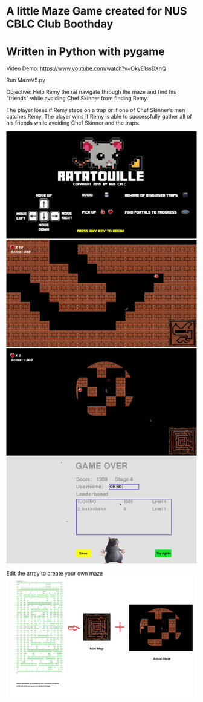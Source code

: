 # A little Maze Game created for NUS CBLC Club Boothday
# Written in Python with pygame
Video Demo: https://www.youtube.com/watch?v=OkyE1ssDXnQ

Run MazeV5.py

Objective: Help Remy the rat navigate through the maze and find his “friends” while avoiding Chef Skinner from finding Remy. 

The player loses if Remy steps on a trap or if one of Chef Skinner’s men catches Remy. 
The player wins if Remy is able to successfully gather all of his friends while avoiding Chef Skinner and the traps.

![](images/readme/1.png)
![](images/readme/2.png)
![](images/readme/3.png)
![](images/readme/4.png)

Edit the array to create your own maze
![](images/readme/0.png)
